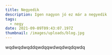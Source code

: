 ```yaml
---
title: Negyedik
description: Igen nagyon jó ez már a negyedik
tags:
  - negy
date: 2021-09-09T09:43:07.197Z
thumbnail: /images/uploads/blog.jpg
---
```

wqdwqdwqddqwdqqwdwqdwqdqwdq